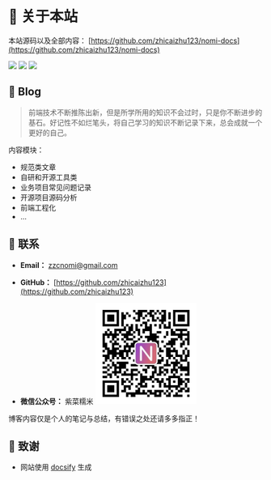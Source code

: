 # 🎉 关于本站

本站源码以及全部内容： [https://github.com/zhicaizhu123/nomi-docs](https://github.com/zhicaizhu123/nomi-docs)

<img src="https://img.shields.io/github/stars/zhicaizhu123/nomi-docs" data-origin="https://img.shields.io/github/stars/zhicaizhu123/nomi-docs" > 
<img src="https://img.shields.io/github/forks/zhicaizhu123/nomi-docs" data-origin="https://img.shields.io/github/forks/zhicaizhu123/nomi-docs" >
<img src="https://img.shields.io/github/license/zhicaizhu123/nomi-docs" data-origin="https://img.shields.io/github/license/zhicaizhu123/nomi-docs" >

## 📖 Blog
> 前端技术不断推陈出新，但是所学所用的知识不会过时，只是你不断进步的基石。好记性不如烂笔头，将自己学习的知识不断记录下来，总会成就一个更好的自己。

内容模块：
- 规范类文章
- 自研和开源工具类
- 业务项目常见问题记录
- 开源项目源码分析
- 前端工程化
- ...

## 📮 联系

- **Email：** zzcnomi@gmail.com

- **GitHub：** [https://github.com/zhicaizhu123](https://github.com/zhicaizhu123)

- **微信公众号：** 紫菜糯米
  <img src="_media/qrcode.jpg" style="width: 200px" />

博客内容仅是个人的笔记与总结，有错误之处还请多多指正！

## 🍋 致谢

- 网站使用 [docsify](https://docsify.js.org/#/zh-cn/) 生成
